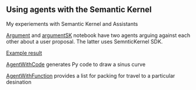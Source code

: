 ## Using agents with the Semantic Kernel

My experiements with Semantic Kernel and Assistants

[Argument](/argument.ipynb) and [argumentSK](/argumentSK) notebook have two agents arguing against each other about a user proposal. The latter uses SemnticKernel SDK.

[Example result](/responses/python_argument.md)

[AgentWithCode](/agentWithCode.ipynb) generates Py code to draw a sinus curve

[AgentWithFunction](/agentWithFunction.ipynb) provides a list for packing for travel to a particular desination